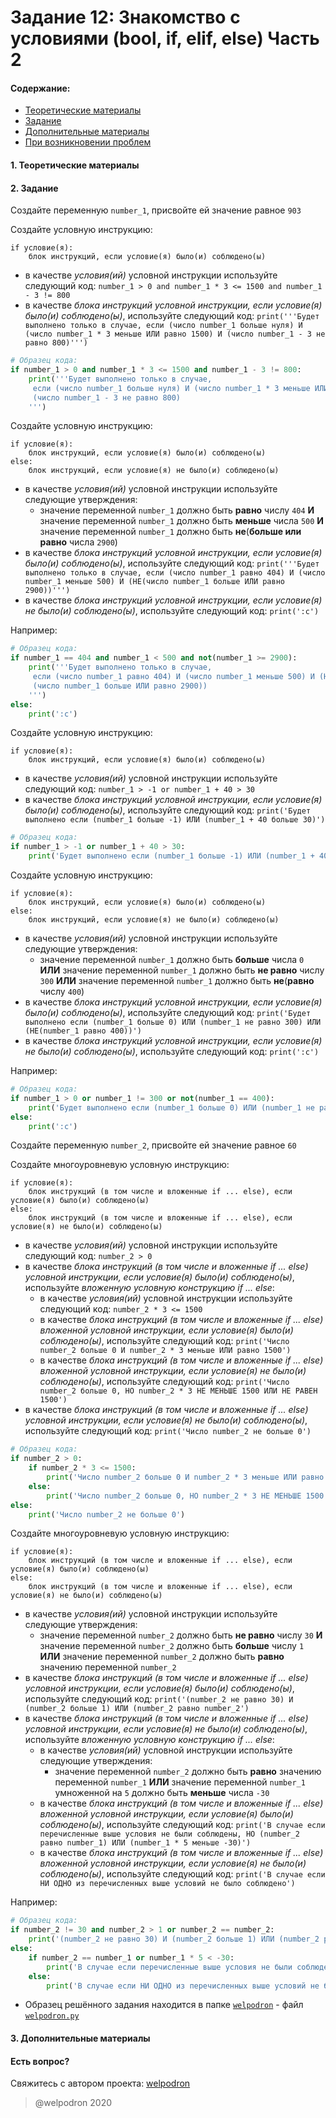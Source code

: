 # Задание 12: Знакомство с условиями (bool, if, elif, else) Часть 2

#### Содержание:

+ [Теоретические материалы](#THEORETICAL_MATERIALS)
+ [Задание](#TASK)
+ [Дополнительные материалы](#ADDITIONAL_MATERIALS)
+ [При возникновении проблем](#ISSUES)

#### <a name="THEORETICAL_MATERIALS"></a> 1. Теоретические материалы



#### <a name="TASK"></a> 2. Задание

Создайте переменную `number_1`, присвойте ей значение равное `903`  

Создайте условную инструкцию: 

```
if условие(я):
    блок инструкций, если условие(я) было(и) соблюдено(ы)
```

* в качестве *условия(ий)* условной инструкции используйте следующий код: `number_1 > 0 and number_1 * 3 <= 1500 and number_1 - 3 != 800`
* в качестве *блока инструкций условной инструкции, если условие(я) было(и) соблюдено(ы)*, используйте следующий код: `print('''Будет выполнено только в случае, если (число number_1 больше нуля) И (число number_1 * 3 меньше ИЛИ равно 1500) И (число number_1 - 3 не равно 800)''')`

```python
# Образец кода: 
if number_1 > 0 and number_1 * 3 <= 1500 and number_1 - 3 != 800:
    print('''Будет выполнено только в случае,
     если (число number_1 больше нуля) И (число number_1 * 3 меньше ИЛИ равно 1500) И
     (число number_1 - 3 не равно 800)
    ''')
```

Создайте условную инструкцию: 

```
if условие(я):
    блок инструкций, если условие(я) было(и) соблюдено(ы)
else:
    блок инструкций, если условие(я) не было(и) соблюдено(ы)
```

* в качестве *условия(ий)* условной инструкции используйте следующие утверждения: 
    * значение переменной `number_1` должно быть **равно** числу `404` **И** значение переменной `number_1` должно быть **меньше** числа `500` **И** значение переменной `number_1` должно быть **не**(**больше или равно** числа `2900`) 
* в качестве *блока инструкций условной инструкции, если условие(я) было(и) соблюдено(ы)*, используйте следующий код: `print('''Будет выполнено только в случае, если (число number_1 равно 404) И (число number_1 меньше 500) И (НЕ(число number_1 больше ИЛИ равно 2900))''')`
* в качестве *блока инструкций условной инструкции, если условие(я) не было(и) соблюдено(ы)*, используйте следующий код: `print(':c')`

Например:

```python
# Образец кода: 
if number_1 == 404 and number_1 < 500 and not(number_1 >= 2900):
    print('''Будет выполнено только в случае,
     если (число number_1 равно 404) И (число number_1 меньше 500) И (НЕ
     (число number_1 больше ИЛИ равно 2900))
    ''')
else: 
    print(':c')
```

Создайте условную инструкцию: 

```
if условие(я):
    блок инструкций, если условие(я) было(и) соблюдено(ы)
```

* в качестве *условия(ий)* условной инструкции используйте следующий код: `number_1 > -1 or number_1 + 40 > 30`
* в качестве *блока инструкций условной инструкции, если условие(я) было(и) соблюдено(ы)*, используйте следующий код: `print('Будет выполнено если (number_1 больше -1) ИЛИ (number_1 + 40 больше 30)')`

```python
# Образец кода: 
if number_1 > -1 or number_1 + 40 > 30:
    print('Будет выполнено если (number_1 больше -1) ИЛИ (number_1 + 40 больше 30)')
```

Создайте условную инструкцию: 

```
if условие(я):
    блок инструкций, если условие(я) было(и) соблюдено(ы)
else:
    блок инструкций, если условие(я) не было(и) соблюдено(ы)
```

* в качестве *условия(ий)* условной инструкции используйте следующие утверждения: 
    * значение переменной `number_1` должно быть **больше** числа `0` **ИЛИ** значение переменной `number_1` должно быть **не равно** числу `300` **ИЛИ** значение переменной `number_1` должно быть **не**(**равно** числу `400`) 
* в качестве *блока инструкций условной инструкции, если условие(я) было(и) соблюдено(ы)*, используйте следующий код: `print('Будет выполнено если (number_1 больше 0) ИЛИ (number_1 не равно 300) ИЛИ (НЕ(number_1 равно 400))')`
* в качестве *блока инструкций условной инструкции, если условие(я) не было(и) соблюдено(ы)*, используйте следующий код: `print(':c')`

Например:

```python
# Образец кода: 
if number_1 > 0 or number_1 != 300 or not(number_1 == 400):
    print('Будет выполнено если (number_1 больше 0) ИЛИ (number_1 не равно 300) ИЛИ (НЕ(number_1 равно 400))')
else:
    print(':c')
```

Создайте переменную `number_2`, присвойте ей значение равное `60`

Создайте многоуровневую условную инструкцию: 

```
if условие(я):
    блок инструкций (в том числе и вложенные if ... else), если условие(я) было(и) соблюдено(ы)
else:
    блок инструкций (в том числе и вложенные if ... else), если условие(я) не было(и) соблюдено(ы)
```

* в качестве *условия(ий)* условной инструкции используйте следующий код: `number_2 > 0`
* в качестве *блока инструкций (в том числе и вложенные if ... else) условной инструкции, если условие(я) было(и) соблюдено(ы)*, используйте *вложенную условную конструкцию if ... else*:
    * в качестве *условия(ий)* условной инструкции используйте следующий код: `number_2 * 3 <= 1500`
    * в качестве *блока инструкций (в том числе и вложенные if ... else) вложенной условной инструкции, если условие(я) было(и) соблюдено(ы)*, используйте следующий код: `print('Число number_2 больше 0 И number_2 * 3 меньше ИЛИ равно 1500')`
    * в качестве *блока инструкций (в том числе и вложенные if ... else) вложенной условной инструкции, если условие(я) не было(и) соблюдено(ы)*, используйте следующий код: `print('Число number_2 больше 0, НО number_2 * 3 НЕ МЕНЬШЕ 1500 ИЛИ НЕ РАВЕН 1500')`  
* в качестве *блока инструкций (в том числе и вложенные if ... else) условной инструкции, если условие(я) не было(и) соблюдено(ы)*, используйте следующий код: `print('Число number_2 не больше 0')`

```python
# Образец кода: 
if number_2 > 0:
    if number_2 * 3 <= 1500:
        print('Число number_2 больше 0 И number_2 * 3 меньше ИЛИ равно 1500')
    else:
        print('Число number_2 больше 0, НО number_2 * 3 НЕ МЕНЬШЕ 1500 ИЛИ НЕ РАВЕН 1500')
else:
    print('Число number_2 не больше 0')
```

Создайте многоуровневую условную инструкцию: 

```
if условие(я):
    блок инструкций (в том числе и вложенные if ... else), если условие(я) было(и) соблюдено(ы)
else:
    блок инструкций (в том числе и вложенные if ... else), если условие(я) не было(и) соблюдено(ы)
```

* в качестве *условия(ий)* условной инструкции используйте следующие утверждения: 
    * значение переменной `number_2` должно быть **не равно** числу `30` **И** значение переменной `number_2` должно быть **больше** числу `1` **ИЛИ** значение переменной `number_2` должно быть **равно** значению переменной `number_2` 
* в качестве *блока инструкций (в том числе и вложенные if ... else) условной инструкции, если условие(я) было(и) соблюдено(ы)*, используйте следующий код: `print('(number_2 не равно 30) И (number_2 больше 1) ИЛИ (number_2 равно number_2')`
* в качестве *блока инструкций (в том числе и вложенные if ... else) условной инструкции, если условие(я) не было(и) соблюдено(ы)*, используйте *вложенную условную конструкцию if ... else*:
    * в качестве *условия(ий)* условной инструкции используйте следующие утверждения:
        * значение переменной `number_2` должно быть **равно** значению переменной `number_1` **ИЛИ** значение переменной `number_1` умноженной на `5` должно быть **меньше** числа `-30` 
    * в качестве *блока инструкций (в том числе и вложенные if ... else) вложенной условной инструкции, если условие(я) было(и) соблюдено(ы)*, используйте следующий код: `print('В случае если перечисленные выше условия не были соблюдены, НО (number_2 равно number_1) ИЛИ (number_1 * 5 меньше -30)')`
    * в качестве *блока инструкций (в том числе и вложенные if ... else) вложенной условной инструкции, если условие(я) не было(и) соблюдено(ы)*, используйте следующий код: `print('В случае если НИ ОДНО из перечисленных выше условий не было соблюдено')`  

Например:

```python
# Образец кода: 
if number_2 != 30 and number_2 > 1 or number_2 == number_2:
    print('(number_2 не равно 30) И (number_2 больше 1) ИЛИ (number_2 равно number_2')
else:
    if number_2 == number_1 or number_1 * 5 < -30:
        print('В случае если перечисленные выше условия не были соблюдены, НО (number_2 равно number_1) ИЛИ (number_1 * 5 меньше -30)')
    else:
        print('В случае если НИ ОДНО из перечисленных выше условий не было соблюдено')
```

* Образец решённого задания находится в папке <a href="./welpodron">`welpodron`</a> - файл <a href="./welpodron/welpodron.py">`welpodron.py`</a>

#### <a name="ADDITIONAL_MATERIALS"></a> 3. Дополнительные материалы



#### <a name="ISSUES"></a> Есть вопрос?

Свяжитесь с автором проекта: [welpodron](https://vk.com/welpodron)

> @welpodron 2020